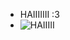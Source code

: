 - HAIIIIIII :3
- ![HAIIIII](https://media.tenor.com/I79LXz-U-mwAAAAM/excited-kitten-kitty.gif)

<!---
gangstapetergriffin/gangstapetergriffin is a ✨ special ✨ repository because its `README.md` (this file) appears on your GitHub profile.
You can click the Preview link to take a look at your changes.
--->
